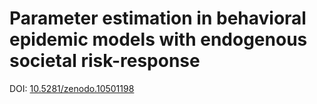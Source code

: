 # Parameter estimation in behavioral epidemic models with endogenous societal risk-response
DOI: [10.5281/zenodo.10501198](https://zenodo.org/record/10501198)

